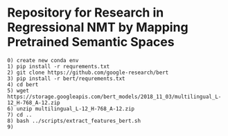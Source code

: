 # Repository for Research in Regressional NMT by Mapping Pretrained Semantic Spaces

```
0) create new conda env
1) pip install -r requrements.txt
2) git clone https://github.com/google-research/bert
3) pip install -r bert/requrements.txt
4) cd bert
5) wget https://storage.googleapis.com/bert_models/2018_11_03/multilingual_L-12_H-768_A-12.zip
6) unzip multilingual_L-12_H-768_A-12.zip
7) cd .. 
8) bash ../scripts/extract_features_bert.sh
9)
```